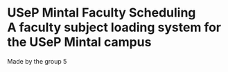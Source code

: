 USeP Mintal Faculty Scheduling <br>
A faculty subject loading system for the USeP Mintal campus
=======

<p>Made by the group 5</p>
